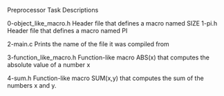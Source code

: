 Preprocessor Task Descriptions

0-object_like_macro.h
Header file that defines a macro named SIZE 1-pi.h Header file that defines a macro named PI

2-main.c
Prints the name of the file it was compiled from

3-function_like_macro.h
Function-like macro ABS(x) that computes the absolute value of a number x

4-sum.h
Function-like macro SUM(x,y) that computes the sum of the numbers x and y.
